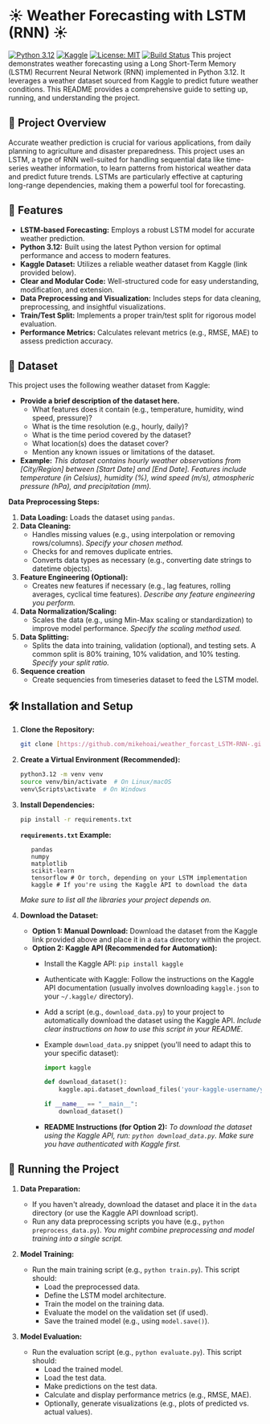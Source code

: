 # ☀️ Weather Forecasting with LSTM (RNN) ☀️

[![Python 3.12](https://img.shields.io/badge/Python-3.12-blue.svg)](https://www.python.org/downloads/release/python-3120/)
[![Kaggle](https://img.shields.io/badge/Dataset-Kaggle-orange.svg)](https://www.kaggle.com/)
[![License: MIT](https://img.shields.io/badge/License-MIT-green.svg)](https://opensource.org/licenses/MIT) [![Build Status](https://img.shields.io/badge/Build-Passing-brightgreen.svg)](https://your-build-system/build-status) This project demonstrates weather forecasting using a Long Short-Term Memory (LSTM) Recurrent Neural Network (RNN) implemented in Python 3.12.  It leverages a weather dataset sourced from Kaggle to predict future weather conditions.  This README provides a comprehensive guide to setting up, running, and understanding the project.

## 🌟 Project Overview

Accurate weather prediction is crucial for various applications, from daily planning to agriculture and disaster preparedness.  This project uses an LSTM, a type of RNN well-suited for handling sequential data like time-series weather information, to learn patterns from historical weather data and predict future trends.  LSTMs are particularly effective at capturing long-range dependencies, making them a powerful tool for forecasting.

## 🚀 Features

*   **LSTM-based Forecasting:** Employs a robust LSTM model for accurate weather prediction.
*   **Python 3.12:** Built using the latest Python version for optimal performance and access to modern features.
*   **Kaggle Dataset:** Utilizes a reliable weather dataset from Kaggle (link provided below).
*   **Clear and Modular Code:**  Well-structured code for easy understanding, modification, and extension.
*   **Data Preprocessing and Visualization:** Includes steps for data cleaning, preprocessing, and insightful visualizations.
*   **Train/Test Split:**  Implements a proper train/test split for rigorous model evaluation.
*   **Performance Metrics:**  Calculates relevant metrics (e.g., RMSE, MAE) to assess prediction accuracy.

## 📁 Dataset

This project uses the following weather dataset from Kaggle:

*   **Provide a brief description of the dataset here.**  
    *   What features does it contain (e.g., temperature, humidity, wind speed, pressure)?
    *   What is the time resolution (e.g., hourly, daily)?
    *   What is the time period covered by the dataset?
    *   What location(s) does the dataset cover?
    *   Mention any known issues or limitations of the dataset.
*   **Example:**  *This dataset contains hourly weather observations from [City/Region] between [Start Date] and [End Date]. Features include temperature (in Celsius), humidity (%), wind speed (m/s), atmospheric pressure (hPa), and precipitation (mm).*

**Data Preprocessing Steps:**

1.  **Data Loading:**  Loads the dataset using `pandas`.
2.  **Data Cleaning:**
    *   Handles missing values (e.g., using interpolation or removing rows/columns).  *Specify your chosen method.*
    *   Checks for and removes duplicate entries.
    *   Converts data types as necessary (e.g., converting date strings to datetime objects).
3.  **Feature Engineering (Optional):**
    *   Creates new features if necessary (e.g., lag features, rolling averages, cyclical time features). *Describe any feature engineering you perform.*
4.  **Data Normalization/Scaling:**
    *   Scales the data (e.g., using Min-Max scaling or standardization) to improve model performance.  *Specify the scaling method used.*
5.  **Data Splitting:**
    *   Splits the data into training, validation (optional), and testing sets. A common split is 80% training, 10% validation, and 10% testing. *Specify your split ratio.*
6. **Sequence creation**
    * Create sequencies from timeseries dataset to feed the LSTM model.

## 🛠️ Installation and Setup

1.  **Clone the Repository:**

    ```bash
    git clone [https://github.com/mikehoai/weather_forcast_LSTM-RNN-.git](https://github.com/mikehoai/weather_forcast_LSTM-RNN-.git) 
    ```

2.  **Create a Virtual Environment (Recommended):**

    ```bash
    python3.12 -m venv venv
    source venv/bin/activate  # On Linux/macOS
    venv\Scripts\activate  # On Windows
    ```

3.  **Install Dependencies:**

    ```bash
    pip install -r requirements.txt
    ```
     **`requirements.txt` Example:**
     ```
        pandas
        numpy
        matplotlib
        scikit-learn
        tensorflow # Or torch, depending on your LSTM implementation
        kaggle # If you're using the Kaggle API to download the data
     ```
     *Make sure to list *all* the libraries your project depends on.*

4.  **Download the Dataset:**

    *   **Option 1: Manual Download:** Download the dataset from the Kaggle link provided above and place it in a `data` directory within the project.
    *   **Option 2: Kaggle API (Recommended for Automation):**
        *   Install the Kaggle API: `pip install kaggle`
        *   Authenticate with Kaggle: Follow the instructions on the Kaggle API documentation (usually involves downloading `kaggle.json` to your `~/.kaggle/` directory).
        *   Add a script (e.g., `download_data.py`) to your project to automatically download the dataset using the Kaggle API.  *Include clear instructions on how to use this script in your README.*
        *   Example `download_data.py` snippet (you'll need to adapt this to your specific dataset):

            ```python
            import kaggle

            def download_dataset():
                kaggle.api.dataset_download_files('your-kaggle-username/your-kaggle-dataset-name', path='data/', unzip=True)

            if __name__ == "__main__":
                download_dataset()
            ```

        *   **README Instructions (for Option 2):** *To download the dataset using the Kaggle API, run: `python download_data.py`.  Make sure you have authenticated with Kaggle first.*

## 🏃 Running the Project

1.  **Data Preparation:**
    *   If you haven't already, download the dataset and place it in the `data` directory (or use the Kaggle API download script).
    *   Run any data preprocessing scripts you have (e.g., `python preprocess_data.py`). *You might combine preprocessing and model training into a single script.*

2.  **Model Training:**
    *   Run the main training script (e.g., `python train.py`).  This script should:
        *   Load the preprocessed data.
        *   Define the LSTM model architecture.
        *   Train the model on the training data.
        *   Evaluate the model on the validation set (if used).
        *   Save the trained model (e.g., using `model.save()`).

3.  **Model Evaluation:**
    *   Run the evaluation script (e.g., `python evaluate.py`).  This script should:
        *   Load the trained model.
        *   Load the test data.
        *   Make predictions on the test data.
        *   Calculate and display performance metrics (e.g., RMSE, MAE).
        *   Optionally, generate visualizations (e.g., plots of predicted vs. actual values).
